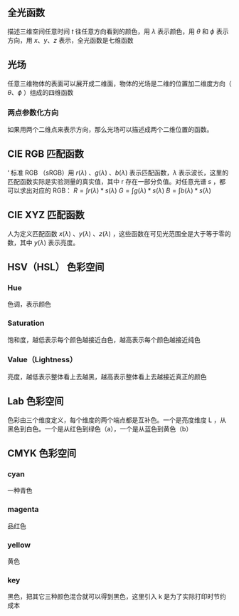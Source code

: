 
## 全光函数

描述三维空间任意时间 $t$ 往任意方向看到的颜色，用 $\lambda$  表示颜色，用 $\theta$ 和 $\phi$ 表示方向，用 $x、y、z$ 表示，全光函数是七维函数

## 光场

任意三维物体的表面可以展开成二维面，物体的光场是二维的位置加二维度方向（ $\theta$、$\phi$ ）组成的四维函数

### 两点参数化方向

如果用两个二维点来表示方向，那么光场可以描述成两个二维位置的函数。

## CIE RGB 匹配函数
‘
标准 RGB （sRGB）用 $r(\lambda)$ 、$g(\lambda)$ 、$b(\lambda)$ 表示匹配函数，$\lambda$ 表示波长，这里的匹配函数实际是实验测量的真实值，其中 r 存在一部分负值。对任意光谱 $s$ ，都可以求出对应的 RGB：
$R = \int{r(\lambda)*s(\lambda)}$
$G = \int{g(\lambda)*s(\lambda)}$
$B = \int{b(\lambda)*s(\lambda)}$


## CIE XYZ 匹配函数

人为定义匹配函数 $x(\lambda)$ 、$y(\lambda)$ 、$z(\lambda)$ ，这些函数在可见光范围全是大于等于零的数，其中 $y(\lambda)$ 表示亮度。

## HSV（HSL） 色彩空间

### Hue 

色调，表示颜色

### Saturation

饱和度，越低表示每个颜色越接近白色，越高表示每个颜色越接近纯色

### Value（Lightness）

亮度，越低表示整体看上去越黑，越高表示整体看上去越接近真正的颜色


##  Lab 色彩空间

色彩由三个维度定义，每个维度的两个端点都是互补色。一个是亮度维度 L ，从黑色到白色。一个是从红色到绿色（a），一个是从蓝色到黄色（b）


## CMYK 色彩空间

### cyan

一种青色

### magenta

品红色

### yellow

黄色

### key

黑色，把其它三种颜色混合就可以得到黑色，这里引入 k 是为了实际打印时节约成本

